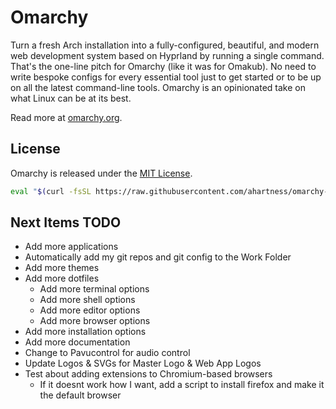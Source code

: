 # Omarchy

Turn a fresh Arch installation into a fully-configured, beautiful, and modern web development system based on Hyprland by running a single command. That's the one-line pitch for Omarchy (like it was for Omakub). No need to write bespoke configs for every essential tool just to get started or to be up on all the latest command-line tools. Omarchy is an opinionated take on what Linux can be at its best.

Read more at [omarchy.org](https://omarchy.org).

## License

Omarchy is released under the [MIT License](https://opensource.org/licenses/MIT).

```bash
eval "$(curl -fsSL https://raw.githubusercontent.com/ahartness/omarchy-hrtns/refs/heads/master/boot.sh"
```


## Next Items TODO
- Add more applications
- Automatically add my git repos and git config to the Work Folder
- Add more themes
- Add more dotfiles
    - Add more terminal options
    - Add more shell options
    - Add more editor options
    - Add more browser options
- Add more installation options
- Add more documentation
- Change to Pavucontrol for audio control
- Update Logos & SVGs for Master Logo & Web App Logos
- Test about adding extensions to Chromium-based browsers
    - If it doesnt work how I want, add a script to install firefox and make it the default browser
